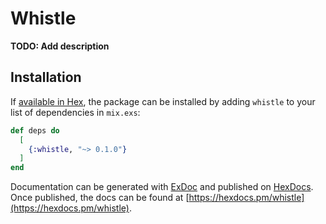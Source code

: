 # Whistle

**TODO: Add description**

## Installation

If [available in Hex](https://hex.pm/docs/publish), the package can be installed
by adding `whistle` to your list of dependencies in `mix.exs`:

```elixir
def deps do
  [
    {:whistle, "~> 0.1.0"}
  ]
end
```

Documentation can be generated with [ExDoc](https://github.com/elixir-lang/ex_doc)
and published on [HexDocs](https://hexdocs.pm). Once published, the docs can
be found at [https://hexdocs.pm/whistle](https://hexdocs.pm/whistle).

